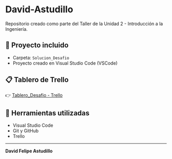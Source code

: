 # David-Astudillo

Repositorio creado como parte del Taller de la Unidad 2 - Introducción a la Ingeniería.

## 📁 Proyecto incluido

- Carpeta: `Solucion_Desafio`
- Proyecto creado en Visual Studio Code (VSCode)

## 📋 Tablero de Trello

👉 [Tablero_Desafio - Trello](https://trello.com/b/rfnwll8E)

## 🔧 Herramientas utilizadas

- Visual Studio Code
- Git y GitHub
- Trello

---

**David Felipe Astudillo**

